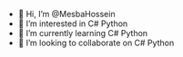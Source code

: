 - 👋 Hi, I’m @MesbaHossein
- 👀 I’m interested in C# Python
- 🌱 I’m currently learning C# Python
- 💞️ I’m looking to collaborate on C# Python
<!---
MesbaHossein/MesbaHossein is a ✨ special ✨ repository because its `README.md` (this file) appears on your GitHub profile.
You can click the Preview link to take a look at your changes.
--->
